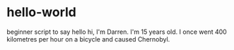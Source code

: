 # hello-world
beginner script to say hello
hi, I'm Darren. I'm 15 years old.
I once went 400 kilometres per hour on a bicycle and caused Chernobyl.
